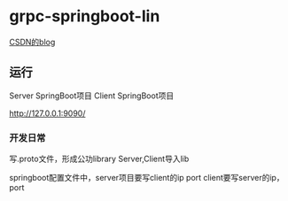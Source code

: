 # grpc-springboot-lin

[CSDN的blog](https://blog.csdn.net/alinyua/article/details/83030149)


## 运行

Server SpringBoot项目
Client SpringBoot项目

http://127.0.0.1:9090/

### 开发日常
写.proto文件，形成公功library
Server,Client导入lib

springboot配置文件中，server项目要写client的ip port
client要写server的ip，port
